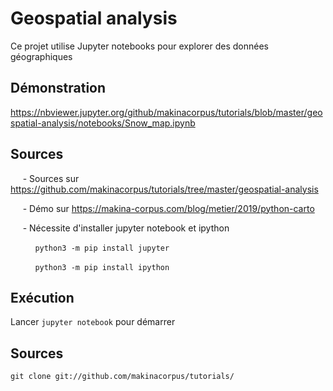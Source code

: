 # Geospatial analysis

Ce projet utilise Jupyter notebooks pour explorer des données géographiques

## Démonstration
https://nbviewer.jupyter.org/github/makinacorpus/tutorials/blob/master/geospatial-analysis/notebooks/Snow_map.ipynb



## Sources

&nbsp;&nbsp;&nbsp;&nbsp;&nbsp;- Sources sur  https://github.com/makinacorpus/tutorials/tree/master/geospatial-analysis
 
 &nbsp;&nbsp;&nbsp;&nbsp;&nbsp;-  Démo sur https://makina-corpus.com/blog/metier/2019/python-carto
 
&nbsp;&nbsp;&nbsp;&nbsp;&nbsp;- Nécessite d'installer jupyter notebook et ipython
 
  &nbsp;&nbsp;&nbsp;&nbsp;&nbsp;&nbsp;&nbsp;&nbsp;&nbsp;&nbsp;``python3 -m pip install jupyter ``
  
  &nbsp;&nbsp;&nbsp;&nbsp;&nbsp;&nbsp;&nbsp;&nbsp;&nbsp;&nbsp;``python3 -m pip install ipython ``
  

  
  
 ## Exécution
   Lancer
    ```
    jupyter notebook
    ``` 
    pour démarrer

## Sources


```
git clone git://github.com/makinacorpus/tutorials/
```
